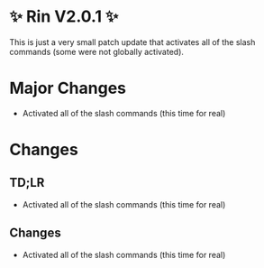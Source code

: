 # ✨ Rin V2.0.1 ✨

This is just a very small patch update that activates all of the slash commands (some were not globally activated).

# Major Changes

- Activated all of the slash commands (this time for real)

# Changes

## TD;LR
- Activated all of the slash commands (this time for real)

## Changes

- Activated all of the slash commands (this time for real)

